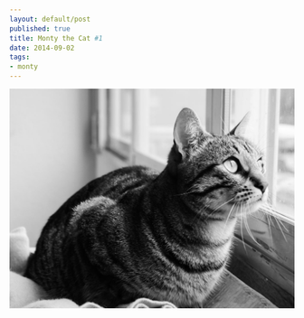```yaml
---
layout: default/post
published: true
title: Monty the Cat #1
date: 2014-09-02
tags:
- monty
---
```

<img class="img-responsive" src="/assets/140902/montythecat.jpg" alt="Monty the Cat #1" alt="Monty" />
